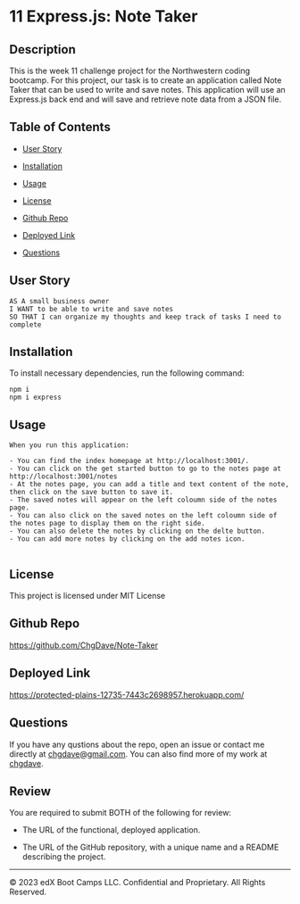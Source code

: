 # 11 Express.js: Note Taker

## Description

This is the week 11 challenge project for the Northwestern coding bootcamp. For this project, our task is to create an application called Note Taker that can be used to write and save notes. This application will use an Express.js back end and will save and retrieve note data from a JSON file.

## Table of Contents

- [User Story](#user-story)

- [Installation](#installation)

- [Usage](#usage)

- [License](#license)

- [Github Repo](#github-repo)

- [Deployed Link](#deployed-link)

- [Questions](#questions)

## User Story

```
AS A small business owner
I WANT to be able to write and save notes
SO THAT I can organize my thoughts and keep track of tasks I need to complete
```

## Installation

To install necessary dependencies, run the following command:

```
npm i
npm i express
```

## Usage

```
When you run this application:

- You can find the index homepage at http://localhost:3001/.
- You can click on the get started button to go to the notes page at http://localhost:3001/notes
- At the notes page, you can add a title and text content of the note, then click on the save button to save it.
- The saved notes will appear on the left coloumn side of the notes page.
- You can also click on the saved notes on the left coloumn side of the notes page to display them on the right side.
- You can also delete the notes by clicking on the delte button.
- You can add more notes by clicking on the add notes icon.


```

## License

This project is licensed under MIT License

## Github Repo

https://github.com/ChgDave/Note-Taker

## Deployed Link

https://protected-plains-12735-7443c2698957.herokuapp.com/

## Questions

If you have any qustions about the repo, open an issue or contact me directly at chgdave@gmail.com. You can also find more of my work at [chgdave](https://github.com/chgdave).

## Review

You are required to submit BOTH of the following for review:

- The URL of the functional, deployed application.

- The URL of the GitHub repository, with a unique name and a README describing the project.

---

© 2023 edX Boot Camps LLC. Confidential and Proprietary. All Rights Reserved.

